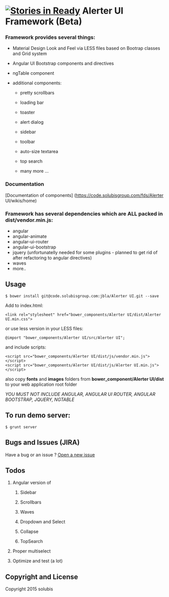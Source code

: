 [![Stories in Ready](https://badge.waffle.io/solubis/alerter-ui.png?label=ready&title=Ready)](https://waffle.io/solubis/alerter-ui)
Alerter UI Framework (Beta)
=====================

### Framework provides several things:

-   Material Design Look and Feel via LESS files based on Bootrap classes and Grid system

-   Angular UI Bootstrap components and directives

-   ngTable component

-   additional components:

    -   pretty scrollbars

    -   loading bar

    -   toaster

    -   alert dialog

    -   sidebar

    -   toolbar

    -   auto-size textarea

    -   top search

    -   many more ...

### Documentation

[Documentation of components] (https://code.solubisgroup.com/fds/Alerter UI/wikis/home)

### Framework has several **dependencies which are ALL packed** in **dist/vendor.min.js**:

-   angular
-   angular-animate
-   angular-ui-router
-   angular-ui-bootstrap
-   jquery (unfortunatelly needed for some plugins - planned to get rid of after
    refactoring to angular directives)
-   waves
-   more..
 

## Usage

    $ bower install git@code.solubisgroup.com:jbla/Alerter UI.git --save

Add to index.html:

    <link rel="stylesheet" href="bower_components/Alerter UI/dist/Alerter UI.min.css">

or use less version in your LESS files:

    @import "bower_components/Alerter UI/src/Alerter UI";

and include scripts:

    <script src="bower_components/Alerter UI/dist/js/vendor.min.js"></script>
    <script src="bower_components/Alerter UI/dist/js/Alerter UI.min.js"></script>

also copy **fonts** and **images** folders from **bower\_component/Alerter UI/dist**
to your web application root folder

*YOU MUST NOT INCLUDE ANGULAR, ANGULAR UI ROUTER, ANGULAR BOOTSTRAP, JQUERY, NGTABLE*

To run demo server:
-------------------

    $ grunt server

Bugs and Issues (JIRA)
----------------------

Have a bug or an issue ? [Open a new issue][1]

[1]: <https://jira.solubisgroup.com/browse/Alerter UI/>

Todos
-----

1.  Angular version of

    1.  Sidebar

    2.  Scrollbars

    3.  Waves

    4.  Dropdown and Select

    5.  Collapse

    6.  TopSearch

2.  Proper multiselect

3.  Optimize and test (a lot)

Copyright and License
---------------------

Copyright 2015 solubis

